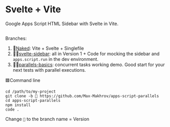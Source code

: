 # Svelte + Vite

Google Apps Script HTML Sidebar with Svelte in Vite.

## 
Branches:

 1. 🩻[Naked](https://github.com/Max-Makhrov/apps-script-parallels/tree/naked-svelte-singlefile):  Vite + Svelte + Singlefile
 2. 👶🏼[svelte-sidebar](https://github.com/Max-Makhrov/apps-script-parallels/tree/svelte-sidebar): all in Version 1 + Code for mocking the sidebar and `apps.script.run` in the dev environment.
 3. 👧🏼[parallels-basics](https://github.com/Max-Makhrov/apps-script-parallels/tree/parallels-basics): concurrent tasks working demo. Good start for your next tests with parallel executions.

🟦Command line

```
cd /path/to/my-project
git clone -b 🌵 https://github.com/Max-Makhrov/apps-script-parallels
cd apps-script-parallels
npm install
code .
```

Change `🌵` to the branch name = Version
